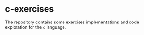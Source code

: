 # c-exercises

The repository contains some exercises implementations and code exploration for the `c` language.
